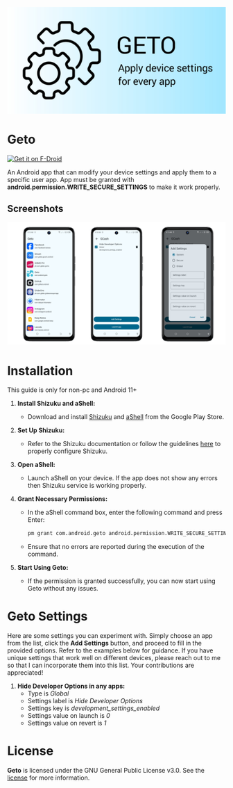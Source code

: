 ![Geto](docs/images/geto-splash.jpg "Geto")

Geto
==================
[<img src="https://fdroid.gitlab.io/artwork/badge/get-it-on.png" alt="Get it on F-Droid" height="80">](https://f-droid.org/en/packages/com.android.geto/)

An Android app that can modify your device settings and apply them to a specific user app.
App must be granted with **android.permission.WRITE_SECURE_SETTINGS** to make it work properly.

## Screenshots

![Screenshot showing User App List screen, User App Settings and Add Setting Dialog](docs/images/screenshots.jpg "Screenshot showing For You screen, Interests screen and Topic detail screen")

# Installation

This guide is only for non-pc and Android 11+

1. **Install Shizuku and aShell:**
   - Download and install [Shizuku](https://play.google.com/store/apps/details?id=moe.shizuku.privileged.api&hl=en&gl=US) and [aShell](https://play.google.com/store/apps/details?id=in.sunilpaulmathew.ashell&hl=en&gl=US&pli=1) from the Google Play Store.

2. **Set Up Shizuku:**
   - Refer to the Shizuku documentation or follow the guidelines [here](https://shizuku.rikka.app/guide/setup/) to properly configure Shizuku.

3. **Open aShell:**
   - Launch aShell on your device. If the app does not show any errors then Shizuku service is working properly.

4. **Grant Necessary Permissions:**
   - In the aShell command box, enter the following command and press Enter:
     ```bash
     pm grant com.android.geto android.permission.WRITE_SECURE_SETTINGS
     ```
   - Ensure that no errors are reported during the execution of the command.

5. **Start Using Geto:**
   - If the permission is granted successfully, you can now start using Geto without any issues.

# Geto Settings

Here are some settings you can experiment with. Simply choose an app from the list, click the **Add Settings** button, and proceed to fill in the provided options. Refer to the examples below for guidance. If you have unique settings that work well on different devices, please reach out to me so that I can incorporate them into this list. Your contributions are appreciated!

1. **Hide Developer Options in any apps:**
   - Type is *Global*
   - Settings label is *Hide Developer Options*
   - Settings key is *development_settings_enabled*
   - Settings value on launch is *0*
   - Settings value on revert is *1*

# License

**Geto** is licensed under the GNU General Public License v3.0. See the [license](LICENSE) for more information.
